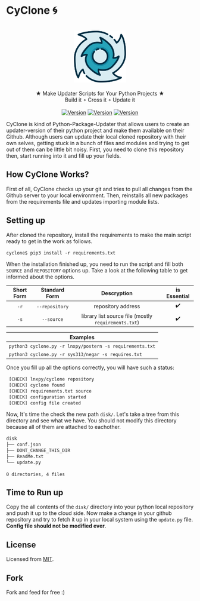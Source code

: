 # CyClone :cyclone:
<p align="center">
  <br>
  <img src="https://github.com/lnxpy/Cyclone/blob/master/icons/temp.svg" width="140">
  <br>
  <br>
  <span>★ Make Updater Scripts for Your Python Projects ★</span>
  <br>
  <span>Build it ∘ Cross it ∘ Update it</span>
  <br>
  <br>
  <a href="#"><img src="https://img.shields.io/github/issues/lnxpy/cyclone?style=flat-square" alt="Version" style="max-width:100%;"></a>
  <a href="#"><img src="https://img.shields.io/github/stars/lnxpy/cyclone?style=flat-square" alt="Version" style="max-width:100%;"></a>
  <a href="#"><img src="https://img.shields.io/github/license/lnxpy/cyclone?color=purple&style=flat-square" alt="Version" style="max-width:100%;"></a>
</p>

CyClone is kind of Python-Package-Updater that allows users to create an updater-version of their python project and make them available on their Github. Although users can update their local cloned repository with their own selves, getting stuck in a bunch of files and modules and trying to get out of them can be little bit noisy.
First, you need to clone this repository then, start running into it and fill up your fields.

## How CyClone Works?

First of all, CyClone checks up your git and tries to pull all changes from the Github server to your local environment. Then, reinstalls all new packages from the requirements file and updates importing module lists.

## Setting up

After cloned the repository, install the requirements to make the main script ready to get in the work as follows.
```
cyclone$ pip3 install -r requirements.txt
```
When the installation finished up, you need to run the script and fill both `SOURCE` and `REPOSITORY` options up. Take a look at the following table to get informed about the options.

| Short Form    | Standard Form    | Descryption                                          | is Essential       |
| :-----------: | :--------------: | :--------------------------------------------------: | :----------------: |
| `-r`          | `--repository`   | repository address                                   | :heavy_check_mark: |
| `-s`          | `--source`       | library list source file (mostly `requirements.txt`) | :heavy_check_mark: |

| Examples                                                  |
| --------------------------------------------------------- |
| `python3 cyclone.py -r lnxpy/postern -s requirements.txt` |
| `python3 cyclone.py -r sys313/negar -s requires.txt`      |

Once you fill up all the options correctly, you will have such a status:
```
 [CHECK] lnxpy/cyclone repository
 [CHECK] cyclone found
 [CHECK] requirements.txt source
 [CHECK] configuration started
 [CHECK] config file created
```
Now, It's time the check the new path `disk/`. Let's take a tree from this directory and see what we have. You should not modify this directory because all of them are attached to eachother.
```
disk
├── conf.json
├── DONT_CHANGE_THIS_DIR
├── ReadMe.txt
└── update.py

0 directories, 4 files
```

## Time to Run up

Copy the all contents of the `disk/` directory into your python local repository and push it up to the cloud side. Now make a change in your github repository and try to fetch it up in your local system using the `update.py` file. **Config file should not be modified ever**.

## License
Licensed from [MIT](https://opensource.org/licenses/MIT).

## Fork
Fork and feed for free :)
